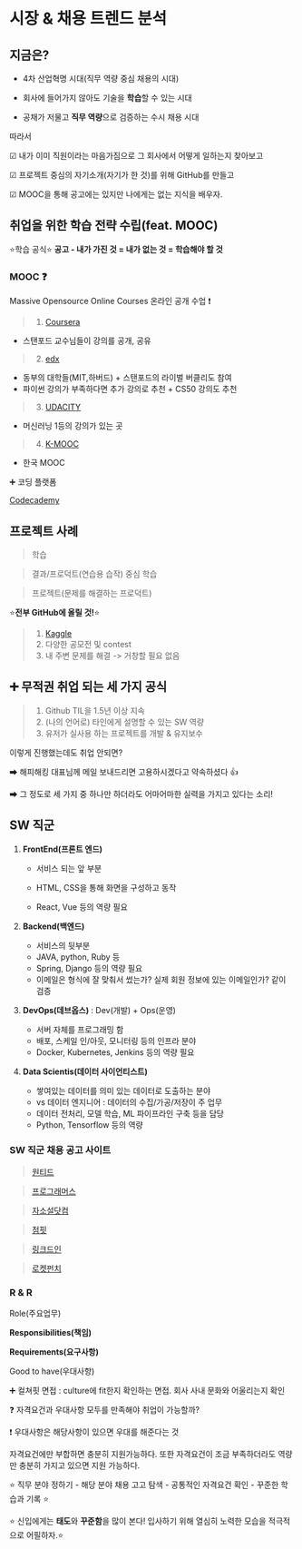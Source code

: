 # 시장 & 채용 트렌드 분석

## 지금은?

- 4차 산업혁명 시대(직무 역량 중심 채용의 시대)

- 회사에 들어가지 않아도 기술을 **학습**할 수 있는 시대

- 공채가 저물고 **직무 역량**으로 검증하는 수시 채용 시대



따라서

☑ 내가 이미 직원이라는 마음가짐으로 그 회사에서 어떻게 일하는지 찾아보고

☑ 프로젝트 중심의 자기소개(자기가 한 것)를 위해 GitHub를 만들고

☑ MOOC을 통해 공고에는 있지만 나에게는 없는 지식을 배우자.



## 취업을 위한 학습 전략 수립(feat. MOOC)

⭐️학습 공식⭐️ **공고 - 내가 가진 것 = 내가 없는 것 = 학습해야 할 것**



### MOOC ❓

Massive Opensource Online Courses 온라인 공개 수업 ❗ 

> 1. [Coursera](https://www.coursera.org/)
- 스탠포드 교수님들이 강의를 공개, 공유

> 2. [edx](https://www.edx.org/)
 - 동부의 대학들(MIT,하버드) + 스탠포드의 라이벌 버클리도 참여
 - 파이썬 강의가 부족하다면 추가 강의로 추천 + CS50 강의도 추천
> 3. [UDACITY](https://www.udacity.com/)
 - 머신러닝 1등의 강의가 있는 곳
> 4. [K-MOOC](http://www.kmooc.kr/)
 - 한국 MOOC



➕ 코딩 플랫폼

[Codecademy](https://www.codecademy.com/)



## 프로젝트 사례

> 학습

> 결과/프로덕트(연습용 습작) 중심 학습

> 프로젝트(문제를 해결하는 프로덕트)

⭐️**전부 GitHub에 올릴 것!**⭐️





> 1. [Kaggle](https://www.kaggle.com/)
> 2. 다양한 공모전 및 contest
> 3. 내 주변 문제를 해결 -> 거창할 필요 없음

   





## ➕ 무적권 취업 되는 세 가지 공식

> 1. Github TIL을 1.5년 이상 지속
> 2. (나의 언어로) 타인에게 설명할 수 있는 SW 역량
> 3. 유저가 실사용 하는 프로젝트를 개발 & 유지보수



이렇게 진행했는데도 취업 안되면?

➡ 해피해킹 대표님께 메일 보내드리면 고용하시겠다고 약속하셨다 👍

➡ 그 정도로 세 가지 중 하나만 하더라도 어마어마한 실력을 가지고 있다는 소리!





## SW 직군

1. **FrontEnd(프론트 엔드)**

   - 서비스 되는 앞 부분

   - HTML, CSS을 통해 화면을 구성하고 동작
   - React, Vue 등의 역량 필요

2. **Backend(백엔드)**
   
   - 서비스의 뒷부분
   - JAVA, python, Ruby 등
   - Spring, Django 등의 역량 필요
   - 이메일은 형식에 잘 맞춰서 썼는가? 실제 회원 정보에 있는 이메일인가? 같이 검증
   
3. **DevOps(데브옵스)** :  Dev(개발) + Ops(운영)
   
   - 서버 자체를 프로그래밍 함
   - 배포, 스케일 인/아웃, 모니터링 등의 인프라 분야
   - Docker, Kubernetes, Jenkins 등의 역량 필요
   
4. **Data Scientis(데이터 사이언티스트)**
   
   - 쌓여있는 데이터를 의미 있는 데이터로 도출하는 분야
   - vs 데이터 엔지니어 : 데이터의 수집/가공/저장이 주 업무
   - 데이터 전처리, 모델 학습, ML 파이프라인 구축 등을 담당
   - Python, Tensorflow 등의 역량



### SW 직군 채용 공고 사이트

> [원티드](https://www.wanted.co.kr/)

> [프로그래머스](https://programmers.co.kr/)

> [자소설닷컴](https://jasoseol.com/)

> [점핏](https://www.jumpit.co.kr/)

> [링크드인](https://kr.linkedin.com/)

> [로켓펀치](https://www.rocketpunch.com/)



### R & R 

Role(주요업무)

**Responsibilities(책임)**

**Requirements(요구사항)**

Good to have(우대사항)

➕ 컬쳐핏 면접 : culture에 fit한지 확인하는 면접. 회사 사내 문화와 어울리는지 확인



❓ 자격요건과 우대사항 모두를 만족해야 취업이 가능할까?

 ❗ 우대사항은 해당사항이 있으면 우대를  해준다는 것

자격요건에만 부합하면 충분히 지원가능하다. 또한 자격요건이 조금 부족하더라도 역량만 충분히 가지고 있으면 지원 가능하다.



⭐️ 직무 분야 정하기 - 해당 분야 채용 고고 탐색 - 공통적인 자격요건 확인 - 꾸준한 학습과 기록 ⭐️

⭐️ 신입에게는 **태도**와 **꾸준함**을 많이 본다! 입사하기 위해 열심히 노력한 모습을 적극적으로 어필하자.⭐️